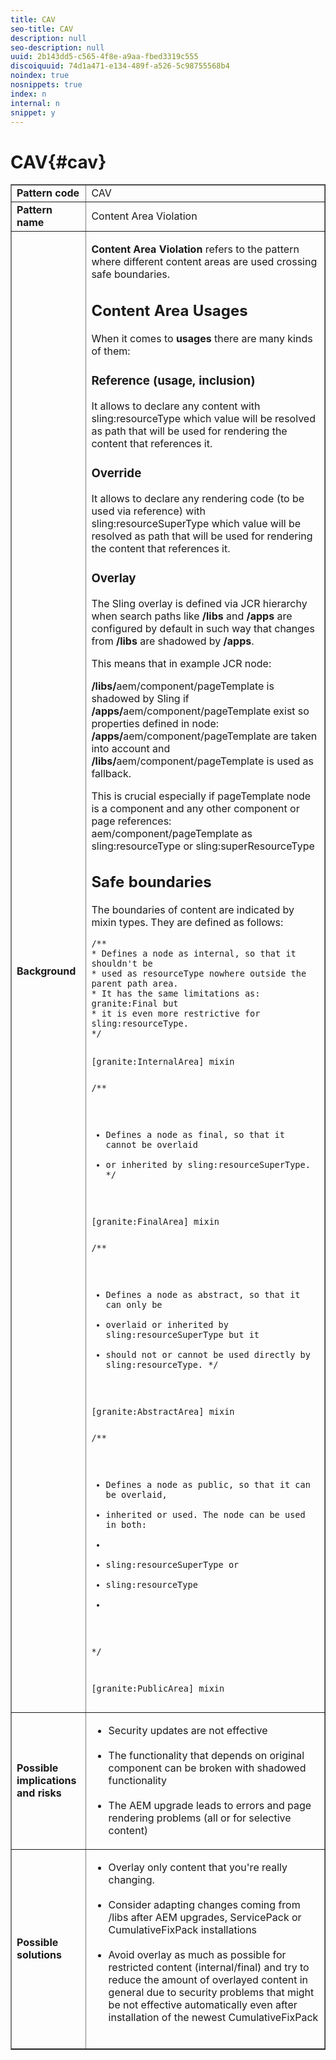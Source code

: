 ```yaml
---
title: CAV
seo-title: CAV
description: null
seo-description: null
uuid: 2b143dd5-c565-4f8e-a9aa-fbed3319c555
discoiquuid: 74d1a471-e134-489f-a526-5c98755568b4
noindex: true
nosnippets: true
index: n
internal: n
snippet: y
---
```


# CAV{#cav}

<table border="1" cellpadding="1" cellspacing="0" width="100%">
 <tbody>
  <tr>
   <td><strong>Pattern code</strong></td>
   <td>CAV</td>
  </tr>
  <tr>
   <td><strong>Pattern name</strong></td>
   <td>Content Area Violation</td>
  </tr>
  <tr>
   <td><strong>Background</strong></td>
   <td><p><strong>Content Area Violation</strong> refers to the pattern where different content areas are used crossing safe boundaries.</p> <h2>Content Area Usages</h2> <p>When it comes to <strong>usages</strong> there are many kinds of them:</p> <h3><strong>Reference (usage, inclusion)</strong></h3> <p>It allows to declare any content with <span class="code">sling:resourceType</span> which value will be resolved as path that will be used for rendering the content that references it.</p> <h3><strong>Override</strong></h3> <p>It allows to declare any rendering code (to be used via reference) with <span class="code">sling:resourceSuperType</span> which value will be resolved as path that will be used for rendering the content that references it.</p> <h3><strong>Overlay</strong></h3> <p>The Sling overlay is defined via JCR hierarchy when search paths like <strong>/libs</strong> and <strong>/apps</strong> are configured by default in such way that changes from <strong>/libs</strong> are shadowed by <strong>/apps</strong>.</p> <p>This means that in example JCR node:</p> <p><strong>/libs/</strong>aem/component/pageTemplate is shadowed by Sling if <strong>/apps/</strong>aem/component/pageTemplate exist so properties defined in node: <strong>/apps/</strong>aem/component/pageTemplate are taken into account and <strong>/libs/</strong>aem/component/pageTemplate is used as fallback.</p> <p>This is crucial especially if pageTemplate node is a component and any other component or page references: aem/component/pageTemplate as <span class="code">sling:resourceType</span> or <span class="code">sling:superResourceType</span></p> <h2><strong>Safe boundaries</strong></h2> <p>The boundaries of content are indicated by mixin types. They are defined as follows:</p> <pre><code class="code">/**
* Defines a node as internal, so that it shouldn't be
* used as resourceType nowhere outside the parent path area.
* It has the same limitations as: granite:Final but
* it is even more restrictive for sling:resourceType.
*/

[granite:InternalArea] mixin</code> </pre> <pre><code class="code">/**
* Defines a node as final, so that it cannot be overlaid
* or inherited by sling:resourceSuperType.
*/

[granite:FinalArea] mixin</code> </pre> <pre><code class="code">/**
* Defines a node as abstract, so that it can only be
* <span class="code">overlaid or inherited by </span>sling:resourceSuperType but it
* should not or cannot be used directly by sling:resourceType.
*/

[granite:AbstractArea] mixin</code> </pre> <pre><code class="code">/**
* Defines a node as public, so that it can be overlaid,
* inherited or used. The node can be used in both:
*
* sling:resourceSuperType or
* sling:resourceType
*
*/

[granite:PublicArea] mixin</code> </pre> </td>
  </tr>
  <tr>
   <td><strong>Possible implications and risks</strong></td>
   <td>
    <ul>
     <li>Security updates are not effective<br /><br /> </li>
     <li>The functionality that depends on original component can be broken with shadowed functionality<br /><br /> </li>
     <li>The AEM upgrade leads to errors and page rendering problems (all or for selective content)</li>
    </ul> </td>
  </tr>
  <tr>
   <td><strong>Possible solutions</strong></td>
   <td>
    <ul>
     <li>Overlay only content that you're really changing.<br /><br /> </li>
     <li>Consider adapting changes coming from /libs after AEM upgrades, ServicePack or CumulativeFixPack installations<br /><br /> </li>
     <li>Avoid overlay as much as possible for restricted content (internal/final) and try to reduce the amount of overlayed content in general due to security problems that might be not effective automatically even after installation of the newest CumulativeFixPack<br /><br /> </li>
    </ul> </td>
  </tr>
 </tbody>
</table>

